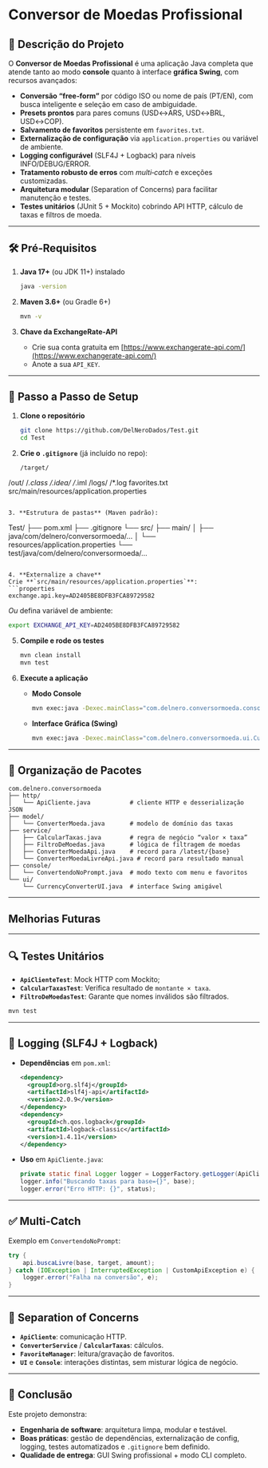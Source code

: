 # Conversor de Moedas Profissional

## 📖 Descrição do Projeto

O **Conversor de Moedas Profissional** é uma aplicação Java completa que atende tanto ao modo **console** quanto à interface **gráfica Swing**, com recursos avançados:

- **Conversão “free‐form”** por código ISO ou nome de país (PT/EN), com busca inteligente e seleção em caso de ambiguidade.
- **Presets prontos** para pares comuns (USD↔ARS, USD↔BRL, USD↔COP).
- **Salvamento de favoritos** persistente em `favorites.txt`.
- **Externalização de configuração** via `application.properties` ou variável de ambiente.
- **Logging configurável** (SLF4J + Logback) para níveis INFO/DEBUG/ERROR.
- **Tratamento robusto de erros** com _multi‐catch_ e exceções customizadas.
- **Arquitetura modular** (Separation of Concerns) para facilitar manutenção e testes.
- **Testes unitários** (JUnit 5 + Mockito) cobrindo API HTTP, cálculo de taxas e filtros de moeda.

---

## 🛠️ Pré‐Requisitos

1. **Java 17+** (ou JDK 11+) instalado  
   ```bash
   java -version
   ````

2. **Maven 3.6+** (ou Gradle 6+)

   ```bash
   mvn -v
   ```
3. **Chave da ExchangeRate‐API**

   * Crie sua conta gratuita em [https://www.exchangerate-api.com/](https://www.exchangerate-api.com/)
   * Anote a sua `API_KEY`.

---

## 🎯 Passo a Passo de Setup

1. **Clone o repositório**

   ```bash
   git clone https://github.com/DelNeroDados/Test.git
   cd Test
   ```

2. **Crie o `.gitignore`** (já incluído no repo):

   ```gitignore
   /target/
   ```

/out/
/*.class
/.idea/
/*.iml
/logs/
/\*.log
favorites.txt
src/main/resources/application.properties

```

3. **Estrutura de pastas** (Maven padrão):
```

Test/
├── pom.xml
├── .gitignore
└── src/
├── main/
│   ├── java/com/delnero/conversormoeda/…
│   └── resources/application.properties
└── test/java/com/delnero/conversormoeda/…

````

4. **Externalize a chave**  
Crie **`src/main/resources/application.properties`**:
```properties
exchange.api.key=AD2405BE8DFB3FCA89729582
````

*Ou* defina variável de ambiente:

```bash
export EXCHANGE_API_KEY=AD2405BE8DFB3FCA89729582
```

5. **Compile e rode os testes**

   ```bash
   mvn clean install
   mvn test
   ```

6. **Execute a aplicação**

   * **Modo Console**

     ```bash
     mvn exec:java -Dexec.mainClass="com.delnero.conversormoeda.console.ConvertendoNoPrompt"
     ```

   * **Interface Gráfica (Swing)**

     ```bash
     mvn exec:java -Dexec.mainClass="com.delnero.conversormoeda.ui.CurrencyConverterUI"
     ```

---

## 📂 Organização de Pacotes

```text
com.delnero.conversormoeda
├── http/
│   └── ApiCliente.java           # cliente HTTP e desserialização JSON
├── model/
│   └── ConverterMoeda.java       # modelo de domínio das taxas
├── service/
│   ├── CalcularTaxas.java        # regra de negócio “valor × taxa”
│   ├── FiltroDeMoedas.java       # lógica de filtragem de moedas
│   ├── ConverterMoedaApi.java    # record para /latest/{base}
│   └── ConverterMoedaLivreApi.java # record para resultado manual
├── console/
│   └── ConvertendoNoPrompt.java  # modo texto com menu e favoritos
└── ui/
    └── CurrencyConverterUI.java  # interface Swing amigável
```

---
## Melhorias Futuras
---
## 🔍 Testes Unitários

* **`ApiClienteTest`**: Mock HTTP com Mockito;
* **`CalcularTaxasTest`**: Verifica resultado de `montante × taxa`.
* **`FiltroDeMoedasTest`**: Garante que nomes inválidos são filtrados.

```bash
mvn test
```

---

## 📝 Logging (SLF4J + Logback)

* **Dependências** em `pom.xml`:

  ```xml
  <dependency>
    <groupId>org.slf4j</groupId>
    <artifactId>slf4j-api</artifactId>
    <version>2.0.9</version>
  </dependency>
  <dependency>
    <groupId>ch.qos.logback</groupId>
    <artifactId>logback-classic</artifactId>
    <version>1.4.11</version>
  </dependency>
  ```
* **Uso** em `ApiCliente.java`:

  ```java
  private static final Logger logger = LoggerFactory.getLogger(ApiCliente.class);
  logger.info("Buscando taxas para base={}", base);
  logger.error("Erro HTTP: {}", status);
  ```

---

## ✅ Multi-Catch

Exemplo em `ConvertendoNoPrompt`:

```java
try {
    api.buscaLivre(base, target, amount);
} catch (IOException | InterruptedException | CustomApiException e) {
    logger.error("Falha na conversão", e);
}
```

---

## 🎯 Separation of Concerns

* **`ApiCliente`**: comunicação HTTP.
* **`ConverterService`** / **`CalcularTaxas`**: cálculos.
* **`FavoriteManager`**: leitura/gravação de favoritos.
* **`UI`** e **`Console`**: interações distintas, sem misturar lógica de negócio.

---

## 🌟 Conclusão

Este projeto demonstra:

* **Engenharia de software**: arquitetura limpa, modular e testável.
* **Boas práticas**: gestão de dependências, externalização de config, logging, testes automatizados e `.gitignore` bem definido.
* **Qualidade de entrega**: GUI Swing profissional + modo CLI completo.
